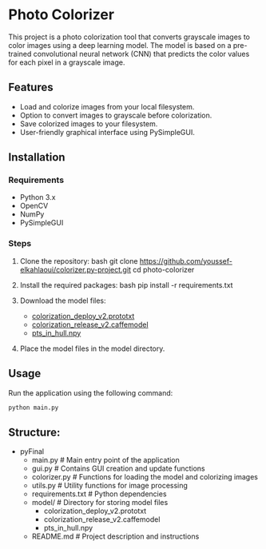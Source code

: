# Photo Colorizer

This project is a photo colorization tool that converts grayscale images to color images using a deep learning model. The model is based on a pre-trained convolutional neural network (CNN) that predicts the color values for each pixel in a grayscale image.

## Features

- Load and colorize images from your local filesystem.
- Option to convert images to grayscale before colorization.
- Save colorized images to your filesystem.
- User-friendly graphical interface using PySimpleGUI.

## Installation

### Requirements

- Python 3.x
- OpenCV
- NumPy
- PySimpleGUI

### Steps

1. Clone the repository:
    bash
    git clone https://github.com/youssef-elkahlaoui/colorizer.py-project.git
    cd photo-colorizer
    

2. Install the required packages:
    bash
    pip install -r requirements.txt
    

3. Download the model files:
    - [colorization_deploy_v2.prototxt](https://github.com/richzhang/colorization/blob/caffe/models/colorization_deploy_v2.prototxt)
    - [colorization_release_v2.caffemodel](https://www.dropbox.com/s/dx0qvhhp5hbcx7z/colorization_release_v2.caffemodel?dl=1)
    - [pts_in_hull.npy](https://github.com/richzhang/colorization/blob/caffe/resources/pts_in_hull.npy)

4. Place the model files in the model directory.

## Usage

Run the application using the following command:
```bash
python main.py
```
## Structure:
- pyFinal
  - main.py                  # Main entry point of the application
  - gui.py                   # Contains GUI creation and update functions
  - colorizer.py             # Functions for loading the model and colorizing images
  - utils.py                 # Utility functions for image processing
  - requirements.txt         # Python dependencies
  -  model/                   # Directory for storing model files
      - colorization_deploy_v2.prototxt
      - colorization_release_v2.caffemodel
      - pts_in_hull.npy
  -  README.md                # Project description and instructions

